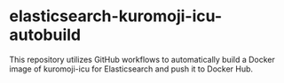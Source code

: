 # elasticsearch-kuromoji-icu-autobuild
This repository utilizes GitHub workflows to automatically build a Docker image of kuromoji-icu for Elasticsearch and push it to Docker Hub.
